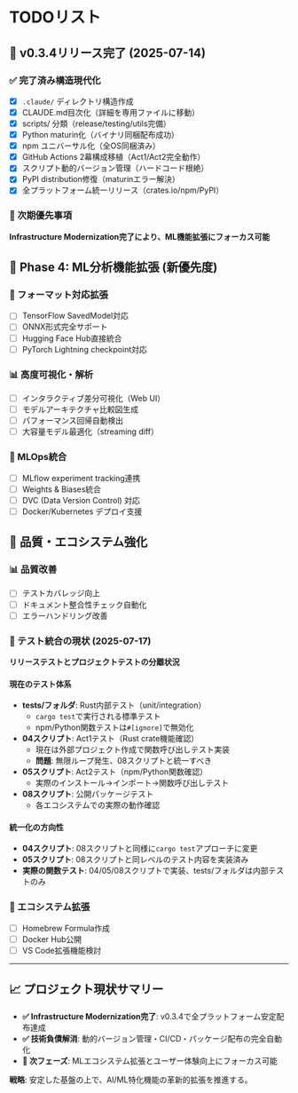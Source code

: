 # TODOリスト

## 🎉 v0.3.4リリース完了 (2025-07-14)

### ✅ 完了済み構造現代化
- [x] `.claude/` ディレクトリ構造作成
- [x] CLAUDE.md目次化（詳細を専用ファイルに移動）
- [x] scripts/ 分類（release/testing/utils完備）
- [x] Python maturin化（バイナリ同梱配布成功）
- [x] npm ユニバーサル化（全OS同梱済み）
- [x] GitHub Actions 2幕構成移植（Act1/Act2完全動作）
- [x] スクリプト動的バージョン管理（ハードコード根絶）
- [x] PyPI distribution修復（maturinエラー解決）
- [x] 全プラットフォーム統一リリース（crates.io/npm/PyPI）

### 🚀 次期優先事項
**Infrastructure Modernization完了により、ML機能拡張にフォーカス可能**

## 🔧 Phase 4: ML分析機能拡張 (新優先度)

### 🧠 フォーマット対応拡張
- [ ] TensorFlow SavedModel対応
- [ ] ONNX形式完全サポート
- [ ] Hugging Face Hub直接統合
- [ ] PyTorch Lightning checkpoint対応

### 📊 高度可視化・解析
- [ ] インタラクティブ差分可視化（Web UI）
- [ ] モデルアーキテクチャ比較図生成
- [ ] パフォーマンス回帰自動検出
- [ ] 大容量モデル最適化（streaming diff）

### 🔗 MLOps統合
- [ ] MLflow experiment tracking連携
- [ ] Weights & Biases統合
- [ ] DVC (Data Version Control) 対応
- [ ] Docker/Kubernetes デプロイ支援

## 🧹 品質・エコシステム強化

### 📊 品質改善
- [ ] テストカバレッジ向上
- [ ] ドキュメント整合性チェック自動化
- [ ] エラーハンドリング改善

### 🧪 テスト統合の現状 (2025-07-17)
**リリーステストとプロジェクトテストの分離状況**

#### 現在のテスト体系
- **tests/フォルダ**: Rust内部テスト（unit/integration）
  - `cargo test`で実行される標準テスト
  - npm/Python関数テストは`#[ignore]`で無効化
- **04スクリプト**: Act1テスト（Rust crate機能確認）
  - 現在は外部プロジェクト作成で関数呼び出しテスト実装
  - **問題**: 無限ループ発生、08スクリプトと統一すべき
- **05スクリプト**: Act2テスト（npm/Python関数確認）
  - 実際のインストール→インポート→関数呼び出しテスト
- **08スクリプト**: 公開パッケージテスト
  - 各エコシステムでの実際の動作確認

#### 統一化の方向性
- **04スクリプト**: 08スクリプトと同様に`cargo test`アプローチに変更
- **05スクリプト**: 08スクリプトと同レベルのテスト内容を実装済み
- **実際の関数テスト**: 04/05/08スクリプトで実装、tests/フォルダは内部テストのみ

### 🌟 エコシステム拡張
- [ ] Homebrew Formula作成
- [ ] Docker Hub公開
- [ ] VS Code拡張機能検討

---

## 📈 プロジェクト現状サマリー
- **✅ Infrastructure Modernization完了**: v0.3.4で全プラットフォーム安定配布達成
- **✅ 技術負債解消**: 動的バージョン管理・CI/CD・パッケージ配布の完全自動化
- **🚀 次フェーズ**: MLエコシステム拡張とユーザー体験向上にフォーカス可能

**戦略**: 安定した基盤の上で、AI/ML特化機能の革新的拡張を推進する。